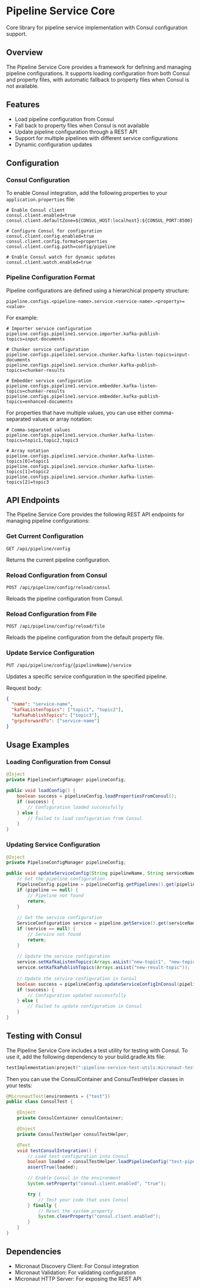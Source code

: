 # Pipeline Service Core

Core library for pipeline service implementation with Consul configuration support.

## Overview

The Pipeline Service Core provides a framework for defining and managing pipeline configurations. It supports loading configuration from both Consul and property files, with automatic fallback to property files when Consul is not available.

## Features

- Load pipeline configuration from Consul
- Fall back to property files when Consul is not available
- Update pipeline configuration through a REST API
- Support for multiple pipelines with different service configurations
- Dynamic configuration updates

## Configuration

### Consul Configuration

To enable Consul integration, add the following properties to your `application.properties` file:

```properties
# Enable Consul client
consul.client.enabled=true
consul.client.defaultZone=${CONSUL_HOST:localhost}:${CONSUL_PORT:8500}

# Configure Consul for configuration
consul.client.config.enabled=true
consul.client.config.format=properties
consul.client.config.path=config/pipeline

# Enable Consul watch for dynamic updates
consul.client.watch.enabled=true
```

### Pipeline Configuration Format

Pipeline configurations are defined using a hierarchical property structure:

```properties
pipeline.configs.<pipeline-name>.service.<service-name>.<property>=<value>
```

For example:

```properties
# Importer service configuration
pipeline.configs.pipeline1.service.importer.kafka-publish-topics=input-documents

# Chunker service configuration
pipeline.configs.pipeline1.service.chunker.kafka-listen-topics=input-documents
pipeline.configs.pipeline1.service.chunker.kafka-publish-topics=chunker-results

# Embedder service configuration
pipeline.configs.pipeline1.service.embedder.kafka-listen-topics=chunker-results
pipeline.configs.pipeline1.service.embedder.kafka-publish-topics=enhanced-documents
```

For properties that have multiple values, you can use either comma-separated values or array notation:

```properties
# Comma-separated values
pipeline.configs.pipeline1.service.chunker.kafka-listen-topics=topic1,topic2,topic3

# Array notation
pipeline.configs.pipeline1.service.chunker.kafka-listen-topics[0]=topic1
pipeline.configs.pipeline1.service.chunker.kafka-listen-topics[1]=topic2
pipeline.configs.pipeline1.service.chunker.kafka-listen-topics[2]=topic3
```

## API Endpoints

The Pipeline Service Core provides the following REST API endpoints for managing pipeline configurations:

### Get Current Configuration

```
GET /api/pipeline/config
```

Returns the current pipeline configuration.

### Reload Configuration from Consul

```
POST /api/pipeline/config/reload/consul
```

Reloads the pipeline configuration from Consul.

### Reload Configuration from File

```
POST /api/pipeline/config/reload/file
```

Reloads the pipeline configuration from the default property file.

### Update Service Configuration

```
PUT /api/pipeline/config/{pipelineName}/service
```

Updates a specific service configuration in the specified pipeline.

Request body:

```json
{
  "name": "service-name",
  "kafkaListenTopics": ["topic1", "topic2"],
  "kafkaPublishTopics": ["topic3"],
  "grpcForwardTo": ["service-name"]
}
```

## Usage Examples

### Loading Configuration from Consul

```java
@Inject
private PipelineConfigManager pipelineConfig;

public void loadConfig() {
    boolean success = pipelineConfig.loadPropertiesFromConsul();
    if (success) {
        // Configuration loaded successfully
    } else {
        // Failed to load configuration from Consul
    }
}
```

### Updating Service Configuration

```java
@Inject
private PipelineConfigManager pipelineConfig;

public void updateServiceConfig(String pipelineName, String serviceName) {
    // Get the pipeline configuration
    PipelineConfig pipeline = pipelineConfig.getPipelines().get(pipelineName);
    if (pipeline == null) {
        // Pipeline not found
        return;
    }
    
    // Get the service configuration
    ServiceConfiguration service = pipeline.getService().get(serviceName);
    if (service == null) {
        // Service not found
        return;
    }
    
    // Update the service configuration
    service.setKafkaListenTopics(Arrays.asList("new-topic1", "new-topic2"));
    service.setKafkaPublishTopics(Arrays.asList("new-result-topic"));
    
    // Update the service configuration in Consul
    boolean success = pipelineConfig.updateServiceConfigInConsul(pipelineName, service);
    if (success) {
        // Configuration updated successfully
    } else {
        // Failed to update configuration in Consul
    }
}
```

## Testing with Consul

The Pipeline Service Core includes a test utility for testing with Consul. To use it, add the following dependency to your build.gradle.kts file:

```kotlin
testImplementation(project(":pipeline-service-test-utils:micronaut-test-consul-container"))
```

Then you can use the ConsulContainer and ConsulTestHelper classes in your tests:

```java
@MicronautTest(environments = {"test"})
public class ConsulTest {

    @Inject
    private ConsulContainer consulContainer;

    @Inject
    private ConsulTestHelper consulTestHelper;

    @Test
    void testConsulIntegration() {
        // Load test configuration into Consul
        boolean loaded = consulTestHelper.loadPipelineConfig("test-pipeline.properties");
        assertTrue(loaded);

        // Enable Consul in the environment
        System.setProperty("consul.client.enabled", "true");

        try {
            // Test your code that uses Consul
        } finally {
            // Reset the system property
            System.clearProperty("consul.client.enabled");
        }
    }
}
```

## Dependencies

- Micronaut Discovery Client: For Consul integration
- Micronaut Validation: For validating configuration
- Micronaut HTTP Server: For exposing the REST API